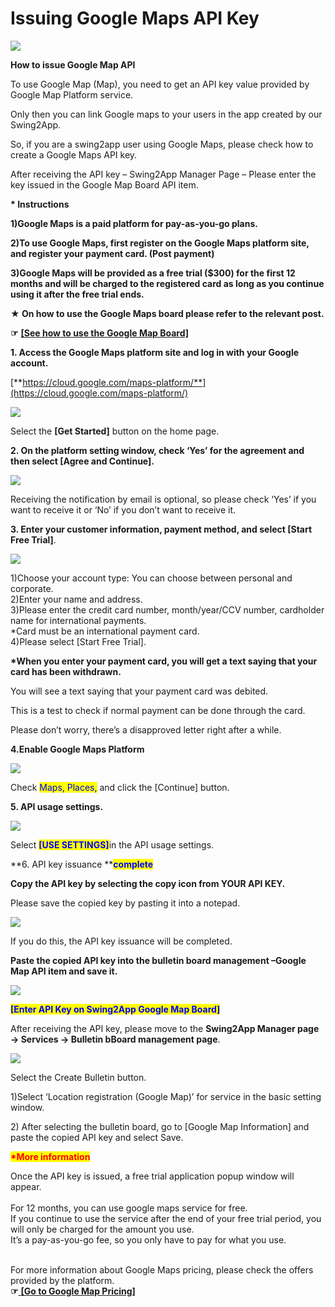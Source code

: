 # Issuing Google Maps API Key

![](https://support.swing2app.com/wp-content/uploads/2018/09/g\_map.png)

**How to issue Google Map API**

To use Google Map (Map), you need to get an API key value provided by Google Map Platform service.

Only then you can link Google maps to your users in the app created by our Swing2App.

So, if you are a swing2app user using Google Maps, please check how to create a Google Maps API key.

After receiving the API key – Swing2App Manager Page – Please enter the key issued in the Google Map Board API item.

**\* Instructions**

**1)Google Maps is a paid platform for pay-as-you-go plans.**&#x20;

**2)To use Google Maps, first register on the Google Maps platform site, and register your payment card. (Post payment)**

**3)Google Maps will be provided as a free trial ($300) for the first 12 months and will be charged to the registered card as long as you continue using it after the free trial ends.**



**★ On how to use the Google Maps board please refer to the relevant post.**

**☞** [**\[See how to use the Google Map Board\]**](../../manual/appmanage/board/googlemap.md)



**1. Access the Google Maps platform site and log in with your Google account.**&#x20;

&#x20;[**https://cloud.google.com/maps-platform/**](https://cloud.google.com/maps-platform/)

![](https://support.swing2app.com/wp-content/uploads/2018/09/Picture39-1.png)

Select the **\[Get Started]** button on the home page.



**2. On the platform setting window, check ‘Yes’  for the agreement and then select \[Agree and Continue].**

![](https://support.swing2app.com/wp-content/uploads/2018/09/gmap1.png)

Receiving the notification by email is optional, so please check ‘Yes’ if you want to receive it or ‘No’ if you don’t want to receive it.



**3. Enter your customer information, payment method, and select \[Start Free Trial]**.

![](https://support.swing2app.com/wp-content/uploads/2018/09/gmap2.png)

1\)Choose your account type: You can choose between personal and corporate.\
2\)Enter your name and address.\
3\)Please enter the credit card number, month/year/CCV number, cardholder name for international payments.\
\*Card must be an international payment card.\
4\)Please select \[Start Free Trial].



**\*When you enter your payment card, you will get a text saying that your card has been withdrawn.**

You will see a text saying that your payment card was debited.

This is a test to check if normal payment can be done through the card.

Please don’t worry, there’s a disapproved letter right after a while.



**4.Enable Google Maps Platform**

![](https://support.swing2app.com/wp-content/uploads/2018/09/%EC%98%81%EB%AC%B8-%EA%B5%AC%EA%B8%80api1.png)

Check <mark style="color:blue;">Maps, Places,</mark> and click the \[Continue] button.



**5.   API usage settings.**

![](https://support.swing2app.com/wp-content/uploads/2018/09/%EC%98%81%EB%AC%B8-%EA%B5%AC%EA%B8%80api23.png)

Select <mark style="color:blue;">**\[USE SETTINGS]**</mark>in the API usage settings.



**6. API key issuance **<mark style="color:blue;">**complete**</mark>

**Copy the API key by selecting the copy icon from YOUR API KEY.**&#x20;

Please save the copied key by pasting it into a notepad.

![](https://support.swing2app.com/wp-content/uploads/2018/09/%EC%98%81%EB%AC%B8-%EA%B5%AC%EA%B8%80api3.png)

If you do this, the API key issuance will be completed.

**Paste the copied API key into the bulletin board management – ​​Google Map API item and save it.**

![](https://support.swing2app.com/wp-content/uploads/2019/03/%ED%99%94%EC%82%B4%ED%91%9C.png)

<mark style="color:blue;">**\[Enter API Key on Swing2App Google Map Board]**</mark>

After receiving the API key, please move to the **Swing2App Manager page → Services  →  Bulletin bBoard management page**.

![](https://support.swing2app.com/wp-content/uploads/2018/09/google1-e1587041850350.png)

Select the Create Bulletin button.

1\)Select ‘Location registration (Google Map)’ for service in the basic setting window.

2\) After selecting the bulletin board, go to \[Google Map Information] and paste the copied API key and select Save.



<mark style="color:red;">**\*More information**</mark>

Once the API key is issued, a free trial application popup window will appear.\
\
For 12 months, you can use google maps service for free.\
If you continue to use the service after the end of your free trial period, you will only be charged for the amount you use.\
It’s a pay-as-you-go fee, so you only have to pay for what you use.

\
For more information about Google Maps pricing, please check the offers provided by the platform.\
**☞**[ ](https://cloud.google.com/maps-platform/pricing/?hl=ko)[**\[Go to Google Map Pricing\]**](https://cloud.google.com/maps-platform/pricing/?hl=en)
